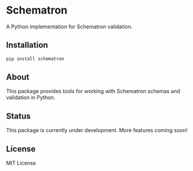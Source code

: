 # Schematron

A Python implementation for Schematron validation.

## Installation

```bash
pip install schematron
```

## About

This package provides tools for working with Schematron schemas and validation in Python.

## Status

This package is currently under development. More features coming soon!

## License

MIT License